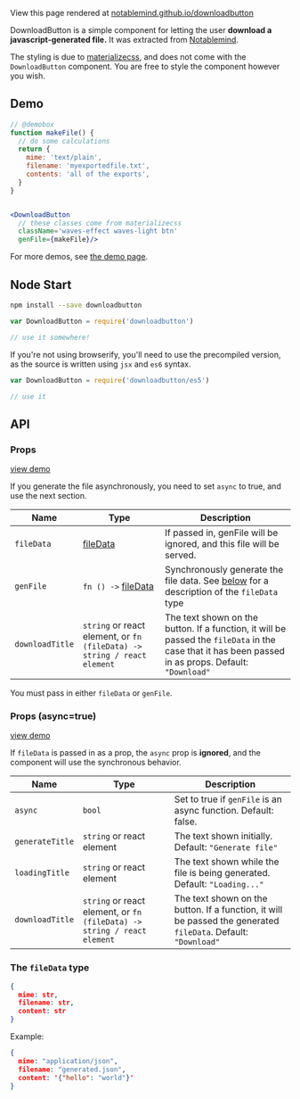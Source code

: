 <!--
---
title: DownloadButton
colors: pink
fontPair: Fugaz One
ga: UA-7002862-5
source: https://github.com/notablemind/downloadbutton/raw/master/Readme.md
css: |
  .DownloadButton {
    font-size: 16px;
    font-family: sans-serif;
  }
styles:
  - https://cdnjs.cloudflare.com/ajax/libs/font-awesome/4.3.0/css/font-awesome.min.css
  - https://cdnjs.cloudflare.com/ajax/libs/materialize/0.95.0/css/materialize.min.css
scripts:
  - download-button.js
  - https://code.jquery.com/jquery-2.1.1.min.js
  - https://cdnjs.cloudflare.com/ajax/libs/materialize/0.95.0/js/materialize.min.js
links:
  home:
  demos: demo.html
  github: https://github.com/notablemind/downloadbutton

---
-->

<!-- @demobox hide -->
View this page rendered at [notablemind.github.io/downloadbutton](http://notablemind.github.io/downloadbutton)
<!-- @demobox /hide -->

DownloadButton is a simple component for letting the user **download a
javascript-generated file.** It was extracted from
[Notablemind](https://github.com/notablemind/notablemind).

The styling is due to [materializecss](http://materializecss.com/), and does
not come with the `DownloadButton` component. You are free to style the
component however you wish.

## Demo

```jsx
// @demobox
function makeFile() {
  // do some calculations
  return {
    mime: 'text/plain',
    filename: 'myexportedfile.txt',
    contents: 'all of the exports',
  }
}


<DownloadButton
  // these classes come from materializecss
  className='waves-effect waves-light btn' 
  genFile={makeFile}/>
```

For more demos, see [the demo page](demo.md).

## Node Start

```bash
npm install --save downloadbutton
```

```js
var DownloadButton = require('downloadbutton')

// use it somewhere!
```

If you're not using browserify, you'll need to use the precompiled version, as
the source is written using `jsx` and `es6` syntax.

```js
var DownloadButton = require('downloadbutton/es5')

// use it
```

## API

### Props
[view demo](https://notablemind.github.io/downloadbutton/demo.html)

If you generate the file asynchronously, you need to set `async` to true, and
use the next section.

Name | Type | Description
--- | --- | ---
`fileData` | [fileData](#the-filedata-type) | If passed in, genFile will be ignored, and this file will be served.
`genFile` | `fn () ->` [fileData](#the-filedata-type) | Synchronously generate the file data. See [below](#the-filedata-type) for a description of the `fileData` type
`downloadTitle` | `string` or react element, or `fn (fileData) -> string / react element` | The text shown on the button. If a function, it will be passed the `fileData` in the case that it has been passed in as props. Default: `"Download"`

You must pass in either `fileData` or `genFile`.

### Props (async=true)
[view demo](https://notablemind.github.io/downloadbutton/demo.html#asynchronous-generation)

If `fileData` is passed in as a prop, the `async` prop is **ignored**, and the
component will use the synchronous behavior.

Name | Type | Description
--- | --- | ---
`async` | `bool` | Set to true if `genFile` is an async function. Default: false.
`generateTitle` | `string` or react element | The text shown initially. Default: `"Generate file"`
`loadingTitle` | `string` or react element | The text shown while the file is being generated. Default: `"Loading..."`
`downloadTitle` | `string` or react element, or `fn (fileData) -> string / react element` | The text shown on the button. If a function, it will be passed the generated `fileData`. Default: `"Download"`

### The `fileData` type

```json
{
  mime: str,
  filename: str,
  content: str
}
```

Example:

```json
{
  mime: "application/json",
  filename: "generated.json",
  content: '{"hello": "world"}'
}
```





